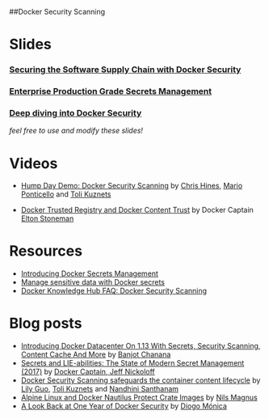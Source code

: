 ##Docker Security Scanning


# Slides

### [Securing the Software Supply Chain with Docker Security](https://docs.google.com/presentation/d/1dCsJzGhA2WMV8pLiGOrH_uFKIeKPP2EV-Q3BdWcjtnk/edit?usp=sharing)
### [Enterprise Production Grade Secrets Management](http://www.slideshare.net/secret/57Y3KZrGuWB38N)
### [Deep diving into Docker Security](https://speakerdeck.com/akalipetis/docker-security-internals)
*feel free to use and modify these slides!*


# Videos

- [Hump Day Demo: Docker Security Scanning](https://docker.wistia.com/medias/32v44sv52b) by [Chris Hines](https://www.linkedin.com/in/christopher-c-hines-5356883b), [Mario Ponticello](https://www.linkedin.com/in/marioponticello) and [Toli Kuznets](https://www.linkedin.com/in/tolikuznets)

- [Docker Trusted Registry and Docker Content Trust](https://www.youtube.com/watch?v=5LGmkh_F1ZA) by Docker Captain [Elton Stoneman](https://twitter.com/EltonStoneman)

# Resources

- [Introducing Docker Secrets Management](https://blog.docker.com/2017/02/docker-secrets-management/)
- [Manage sensitive data with Docker secrets](https://docs.docker.com/engine/swarm/secrets/)
- [Docker Knowledge Hub FAQ: Docker Security Scanning](https://success.docker.com/Cloud/FAQ%3A_Docker_Security_Scanning)

# Blog posts

- [Introducing Docker Datacenter On 1.13 With Secrets, Security Scanning, Content Cache And More](https://blog.docker.com/2017/02/docker-datacenter-1-13/) by [Banjot Chanana](https://blog.docker.com/author/banjot/)
- [Secrets and LIE-abilities: The State of Modern Secret Management (2017)](https://medium.com/on-docker/secrets-and-lie-abilities-the-state-of-modern-secret-management-2017-c82ec9136a3d#.soo96tt3q) by [Docker Captain, Jeff Nickoloff](https://twitter.com/allingeek)
- [Docker Security Scanning safeguards the container content lifecycle](https://blog.docker.com/2016/05/docker-security-scanning/) by [Lily Guo](https://www.linkedin.com/in/lilybguo), [Toli Kuznets](https://www.linkedin.com/in/tolikuznets) and [Nandhini Santhanam](https://www.linkedin.com/in/nandhini915)
- [Alpine Linux and Docker Nautilus Protect Crate Images](https://crate.io/a/alpine-linux-and-docker-nautilus-protect-crate/) by [Nils Magnus](https://twitter.com/craternils)
- [A Look Back at One Year of Docker Security](https://blog.docker.com/2016/04/docker-security/) by [Diogo Mónica](https://twitter.com/diogomonica)
